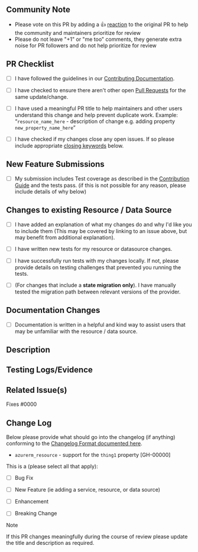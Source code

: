 <!--  All Submissions -->


## Community Note
<!-- Please leave the community note as is. -->
* Please vote on this PR by adding a :thumbsup: [reaction](https://blog.github.com/2016-03-10-add-reactions-to-pull-requests-issues-and-comments/) to the original PR to help the community and maintainers prioritize for review
* Please do not leave "+1" or "me too" comments, they generate extra noise for PR followers and do not help prioritize for review


## PR Checklist

- [ ] I have followed the guidelines in our [Contributing Documentation](../blob/main/contributing/README.md).
- [ ] I have checked to ensure there aren't other open [Pull Requests](../pulls) for the same update/change.
- [ ] I have used a meaningful PR title to help maintainers and other users understand this change and help prevent duplicate work.
Example:
“`resource_name_here` - description of change e.g. adding property `new_property_name_here`”
- [ ] I have checked if my changes close any open issues. If so please include appropriate [closing keywords](https://docs.github.com/en/issues/tracking-your-work-with-issues/linking-a-pull-request-to-an-issue#linking-a-pull-request-to-an-issue-using-a-keyword) below.


<!-- You can erase any parts of this template below this point that are not applicable to your Pull Request. -->


## New Feature Submissions

- [ ] My submission includes Test coverage as described in the [Contribution Guide](../blob/main/contributing/topics/guide-new-resource.md) and the tests pass. (if this is not possible for any reason, please include details of why below)


## Changes to existing Resource / Data Source

- [ ] I have added an explanation of what my changes do and why I'd like you to include them (This may be covered by linking to an issue above, but may benefit from additional explanation).
- [ ] I have written new tests for my resource or datasource changes.
- [ ] I have successfully run tests with my changes locally. If not, please provide details on testing challenges that prevented you running the tests.
- [ ] (For changes that include a **state migration only**). I have manually tested the migration path between relevant versions of the provider.


## Documentation Changes

- [ ] Documentation is written in a helpful and kind way to assist users that may be unfamiliar with the resource / data source.


## Description

<!-- Please include a description below with the reason for the PR, what it is doing, what it is trying to accomplish, and anything relevant for a reviewer to know. 

If this is a breaking change for users please detail how it cannot be avoided and why it should be made in a minor version of the provider -->

## Testing Logs/Evidence

<!-- Please include your testing evidence here or an explanation on why no testing evidence can be provided. 
For state migrations please test the changes locally and provide details here, such as the versions involved in testing the migration path. For further details on testing state migration changes please see our guide on [state migrations](https://github.com/hashicorp/terraform-provider-azurerm/blob/main/contributing/topics/guide-state-migrations.md#testing) in the contributor documentation. -->

## Related Issue(s)
Fixes #0000

## Change Log
Below please provide what should go into the changelog (if anything) conforming to the [Changelog Format documented here](../blob/main/contributing/topics/maintainer-changelog.md).

<!-- Replace the changelog example below with your entry. One resource per line. -->

* `azurerm_resource` - support for the `thing1` property [GH-00000]


<!-- What type of PR is this? -->
This is a (please select all that apply):

- [ ] Bug Fix
- [ ] New Feature (ie adding a service, resource, or data source)
- [ ] Enhancement
- [ ] Breaking Change



> [!NOTE] 
> If this PR changes meaningfully during the course of review please update the title and description as required.


